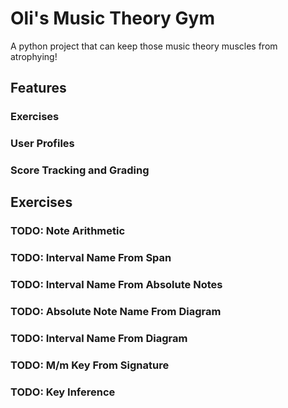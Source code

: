 # Oli's Music Theory Gym
A python project that can keep those music theory muscles from atrophying!

## Features
### Exercises
### User Profiles
### Score Tracking and Grading

## Exercises
### TODO: Note Arithmetic
### TODO: Interval Name From Span
### TODO: Interval Name From Absolute Notes
### TODO: Absolute Note Name From Diagram
### TODO: Interval Name From Diagram
### TODO: M/m Key From Signature
### TODO: Key Inference
